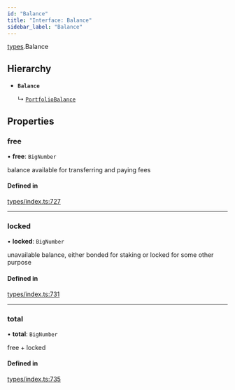 ```yaml
---
id: "Balance"
title: "Interface: Balance"
sidebar_label: "Balance"
---
```


[types](../../../modules/Types/Types.md).Balance

## Hierarchy

- **`Balance`**

  ↳ [`PortfolioBalance`](../../API/Entities/Portfolio/Types/PortfolioBalance/PortfolioBalance.md)

## Properties

### free

• **free**: `BigNumber`

balance available for transferring and paying fees

#### Defined in

[types/index.ts:727](https://github.com/PolymeshAssociation/polymesh-sdk/blob/95e180d2/src/types/index.ts#L727)

___

### locked

• **locked**: `BigNumber`

unavailable balance, either bonded for staking or locked for some other purpose

#### Defined in

[types/index.ts:731](https://github.com/PolymeshAssociation/polymesh-sdk/blob/95e180d2/src/types/index.ts#L731)

___

### total

• **total**: `BigNumber`

free + locked

#### Defined in

[types/index.ts:735](https://github.com/PolymeshAssociation/polymesh-sdk/blob/95e180d2/src/types/index.ts#L735)
